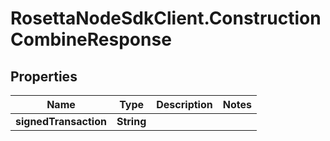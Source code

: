 # RosettaNodeSdkClient.ConstructionCombineResponse

## Properties

Name | Type | Description | Notes
------------ | ------------- | ------------- | -------------
**signedTransaction** | **String** |  | 



